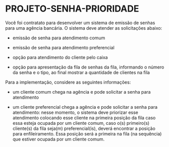 # PROJETO-SENHA-PRIORIDADE


Você foi contratato para desenvolver um sistema de emissão de senhas para uma agência bancária. O sistema deve atender as solicitações abaixo:

- emissão de senha para atendimento comum

- emissão de senha para atendimento preferencial

- opção para atendimento do cliente pelo caixa

- opção para apresentação da fila de senhas da fila, informando o número da senha e o tipo, ao final mostrar a quantidade de clientes na fila



Para a implementação, considere as seguintes informações:

- um cliente comum chega na agência e pode solicitar a senha para atendimento

- um cliente preferencial chega a agência e pode solicitar a senha para atendimento: nesse momento, o sistema deve priorizar esse atendimento colocando esse cliente na primeira posição da fila caso essa esteja ocupada por um cliente comum, caso o(s) primeiro(s) cliente(s) da fila seja(m) preferencial(is), deverá encontrar a posição para enfileiramento. Essa posição será a primeira na fila (na sequência) que estiver ocupada por um cliente comum. 
